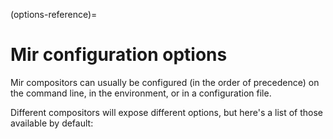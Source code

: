 (options-reference)=

# Mir configuration options

Mir compositors can usually be configured (in the order of precedence) on the command line, in the environment, or in a configuration file.

Different compositors will expose different options, but here's a list of those available by default:

```{include} options.md.include

```
